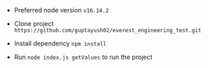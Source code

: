 - Preferred node version `v16.14.2`

- Clone project `https://github.com/guptayush02/everest_engineering_test.git`

- Install dependency `npm install`

- Run `node index.js getValues` to run the project
